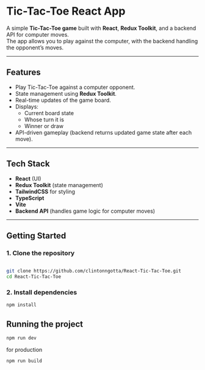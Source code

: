# Tic-Tac-Toe React App

A simple **Tic-Tac-Toe game** built with **React**, **Redux Toolkit**, and a backend API for computer moves.  
The app allows you to play against the computer, with the backend handling the opponent’s moves.

---

## Features
- Play Tic-Tac-Toe against a computer opponent.
- State management using **Redux Toolkit**.
- Real-time updates of the game board.
- Displays:
  - Current board state
  - Whose turn it is
  - Winner or draw
- API-driven gameplay (backend returns updated game state after each move).

---

## Tech Stack
- **React** (UI)
- **Redux Toolkit** (state management)
- **TailwindCSS** for styling
- **TypeScript**
- **Vite**
- **Backend API** (handles game logic for computer moves)

---

## Getting Started

### 1. Clone the repository
```bash

git clone https://github.com/clintonngotta/React-Tic-Tac-Toe.git
cd React-Tic-Tac-Toe
```

### 2. Install dependencies
``` bash
npm install
  ```

## Running the project

```bash 
npm run dev

```
for production
```bash
npm run build
